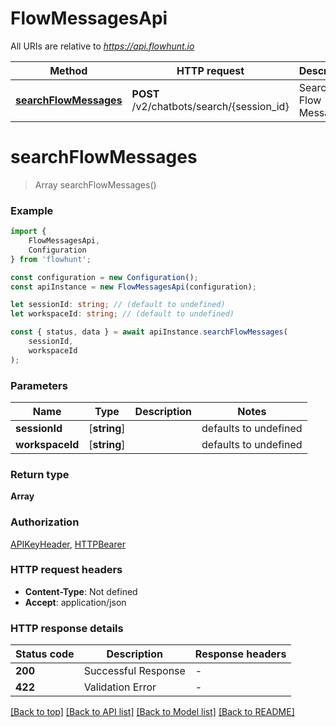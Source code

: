 # FlowMessagesApi

All URIs are relative to *https://api.flowhunt.io*

|Method | HTTP request | Description|
|------------- | ------------- | -------------|
|[**searchFlowMessages**](#searchflowmessages) | **POST** /v2/chatbots/search/{session_id} | Search Flow Messages|

# **searchFlowMessages**
> Array<FlowSessionEvent> searchFlowMessages()


### Example

```typescript
import {
    FlowMessagesApi,
    Configuration
} from 'flowhunt';

const configuration = new Configuration();
const apiInstance = new FlowMessagesApi(configuration);

let sessionId: string; // (default to undefined)
let workspaceId: string; // (default to undefined)

const { status, data } = await apiInstance.searchFlowMessages(
    sessionId,
    workspaceId
);
```

### Parameters

|Name | Type | Description  | Notes|
|------------- | ------------- | ------------- | -------------|
| **sessionId** | [**string**] |  | defaults to undefined|
| **workspaceId** | [**string**] |  | defaults to undefined|


### Return type

**Array<FlowSessionEvent>**

### Authorization

[APIKeyHeader](../README.md#APIKeyHeader), [HTTPBearer](../README.md#HTTPBearer)

### HTTP request headers

 - **Content-Type**: Not defined
 - **Accept**: application/json


### HTTP response details
| Status code | Description | Response headers |
|-------------|-------------|------------------|
|**200** | Successful Response |  -  |
|**422** | Validation Error |  -  |

[[Back to top]](#) [[Back to API list]](../README.md#documentation-for-api-endpoints) [[Back to Model list]](../README.md#documentation-for-models) [[Back to README]](../README.md)

